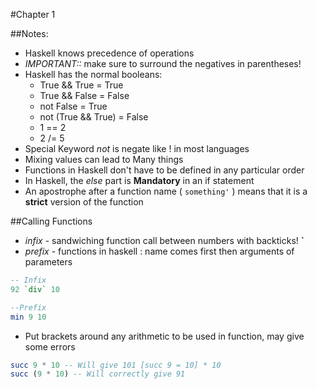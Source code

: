 #Chapter 1

##Notes:
* Haskell knows precedence of operations
* *IMPORTANT::* make sure to surround the negatives in parentheses!
* Haskell has the normal booleans:
  * True && True = True
  * True && False = False
  * not False = True
  * not (True && True) = False
  * 1 == 2
  * 2 /= 5
* Special Keyword *not* is negate like ! in most languages
* Mixing values can lead to Many things
* Functions in Haskell don't have to be defined in any particular order
* In Haskell, the *else* part is **Mandatory** in an if statement
* An apostrophe after a function name ( ``something'`` ) means that it is a **strict** version of the function

##Calling Functions
* *infix* - sandwiching function call between numbers with backticks! **`**
* *prefix* - functions in haskell : name comes first then arguments of parameters

```haskell
-- Infix
92 `div` 10

--Prefix
min 9 10
```

* Put brackets around any arithmetic to be used in function, may give some errors

```haskell
succ 9 * 10 -- Will give 101 [succ 9 = 10] * 10
succ (9 * 10) -- Will correctly give 91
```


